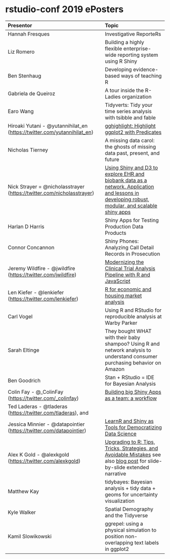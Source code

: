 # rstudio-conf 2019 ePosters

|Presentor|Topic|
|:----|:-----------|
|Hannah Fresques|Investigative ReporteRs|
|Liz Romero|Building a highly flexible enterprise-wide reporting system using R Shiny|
|Ben Stenhaug|Developing evidence-based ways of teaching R|
|Gabriela de Queiroz|A tour inside the R-Ladies organization|
|Earo Wang|Tidyverts: Tidy your time series analysis with tsibble and fable|
|Hiroaki Yutani - @yutannihilat_en (https://twitter.com/yutannihilat_en)|[gghighlight: Highlight ggplot2 with Predicates](https://github.com/yutannihilation/rstudioconf2019)|
|Nicholas Tierney|A missing data carol: the ghosts of missing data past, present, and future|
|Nick Strayer = @nicholasstrayer (https://twitter.com/nicholasstrayer)|[Using Shiny and D3 to explore EHR and biobank data as a network. Application and lessons in developing robust, modular, and scalable shiny apps](http://nickstrayer.me/rstudioconf19_me-poster/)|
|Harlan D Harris|Shiny Apps for Testing Production Data Products|
|Connor Concannon|Shiny Phones: Analyzing Call Detail Records in Prosecution|
|Jeremy Wildfire - @jwildfire (https://twitter.com/jwildfire)|[Modernizing the Clinical Trial Analysis Pipeline with R and JavaScript](https://github.com/RhoInc/RStudioConf2019-ePoster/)|
|Len Kiefer - @lenkiefer (https://twitter.com/lenkiefer)|[R for economic and housing market analysis](http://lenkiefer.com/2019/01/15/rstudioconf-poster/)|
|Carl Vogel|Using R and RStudio for reproducible analysis at Warby Parker|
|Sarah Eltinge|They bought WHAT with their baby shampoo? Using R and network analysis to understand consumer purchasing behavior on Amazon|
|Ben Goodrich|Stan + RStudio = IDE for Bayesian Analysis|
|Colin Fay - @_ColinFay (https://twitter.com/_colinfay)|[Building big Shiny Apps as a team: a workflow](https://thinkr-open.github.io/rstudioconf2019/)|
|Ted Laderas - @tladeras (https://twitter.com/tladeras), and
Jessica Minnier - @datapointier (https://twitter.com/datapointier)|[LearnR and Shiny as Tools for Democratizing Data Science](https://docs.google.com/presentation/d/1nCmo6EcrhyZZiQrXQkwYRCyimXbvNG20A84qlQ0YvTw/mobilepresent?slide=id.g36d32efe66_2_77)|
|Alex K Gold - @alexkgold (https://twitter.com/alexkgold)|[Upgrading to R: Tips, Tricks, Strategies, and Avoidable Mistakes](https://akgold.github.io/rsconf2019/) see also [blog post](https://alexkgold.space/2019/01/19/upgrading-to-r-at-rstudio-conf-2019/) for slide-by-slide extended narrative|
|Matthew Kay|tidybayes: Bayesian analysis + tidy data + geoms for uncertainty visualization|
|Kyle Walker|Spatial Demography and the Tidyverse|
|Kamil Slowikowski|ggrepel: using a physical simulation to position non-overlapping text labels in ggplot2|

